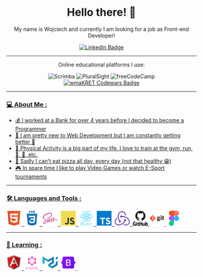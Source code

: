 <div align="center">
<h1>Hello there! 👋</h1>
<p>My name is Wojciech and currently I am looking for a job as Front-end Developer!</p>
<a href="https://www.linkedin.com/in/wojciech-kret/"><img src="https://img.shields.io/badge/LinkedIn-blue?style=for-the-badge&logo=linkedin&logoColor=white" alt="LinkedIn Badge"/></a>
</div>

---

<div align="center">
<p>Online educational platforms I use:</p>
<img src="https://img.shields.io/badge/scrimba-2B283A?style=for-the-badge&logo=scrimba&logoColor=white" alt="Scrimba">
<img src="https://img.shields.io/badge/Pluralsight-F15B2A?style=for-the-badge&logo=Pluralsight&logoColor=white" alt="PluralSight">
<img src="https://img.shields.io/badge/freecodecamp-27273D?style=for-the-badge&logo=freecodecamp&logoColor=white" alt="freeCodeCamp">
<br>
<a href="https://www.codewars.com/users/wmaKRET"><img src="https://www.codewars.com/users/wmaKRET/badges/large" alt="wmaKRET Codewars Badge"/></>
</div>

---

### :computer: About Me :

- :moneybag: I worked at a Bank for over 4 years before I decided to become a Programmer
- :seedling: I am pretty new to Web Development but I am constantly getting better :muscle:
- :runner: Physical Activity is a big part of my life. I love to train at the gym, run, :bicyclist:, :basketball:, etc.
- :pizza: Sadly I can't eat pizza all day, every day (not that healthy :grin:)
- :video_game: In spare time I like to play Video Games or watch E-Sport tournaments

---
### :hammer_and_wrench: Languages and Tools :
<div>
  <img src="https://github.com/devicons/devicon/blob/master/icons/html5/html5-original.svg" title="HTML5" alt="HTML" width="40" height="40"/>&nbsp;
  <img src="https://github.com/devicons/devicon/blob/master/icons/css3/css3-plain-wordmark.svg"  title="CSS3" alt="CSS" width="40" height="40"/>&nbsp;
  <img src="https://github.com/devicons/devicon/blob/master/icons/sass/sass-original.svg"  title="Sass" alt="Sass" width="40" height="40"/>&nbsp;
  <img src="https://github.com/devicons/devicon/blob/master/icons/javascript/javascript-original.svg" title="JavaScript" alt="JavaScript" width="40" height="40"/>&nbsp;
  <img src="https://github.com/devicons/devicon/blob/master/icons/react/react-original-wordmark.svg" title="React" alt="React" width="40" height="40"/>&nbsp;
  <img src="https://github.com/devicons/devicon/blob/master/icons/typescript/typescript-original.svg" title="TypeScript" alt="TypeScript" width="40" height="40"/>&nbsp;
  <img src="https://github.com/devicons/devicon/blob/master/icons/redux/redux-original.svg" title="Redux" alt="Redux" width="40" height="40"/>&nbsp;
  <img src="https://github.com/devicons/devicon/blob/master/icons/github/github-original-wordmark.svg" title="GitHub" alt="GitHub" width="40" height="40"/>
  <img src="https://github.com/devicons/devicon/blob/master/icons/git/git-original-wordmark.svg" title="Git" alt="Git" width="40" height="40"/>
  <img src="https://github.com/devicons/devicon/blob/master/icons/figma/figma-original.svg" title="Figma" alt="Figma" width="40" height="40"/>
</div>

---
### :construction_worker: Learning :
<div>
  <img src="https://github.com/devicons/devicon/blob/master/icons/angularjs/angularjs-original.svg" tittle="Angular" alt="Angular" width="40" height="40"/>&nbsp;
  <img src="https://github.com/devicons/devicon/blob/master/icons/graphql/graphql-plain-wordmark.svg" title="GraphQL" alt="GraphQL" width="40" height="40"/>&nbsp;
  <img src="https://github.com/devicons/devicon/blob/master/icons/materialui/materialui-original.svg" title="Material-UI" alt="Material-UI" width="40" height="40"/>&nbsp;
  <img src="https://github.com/devicons/devicon/blob/master/icons/bootstrap/bootstrap-original.svg" title="Bootstrap" alt="Bootstrap" width="40" height="40"/>&nbsp;
</div>


